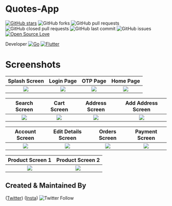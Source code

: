 # Quotes-App
[![GitHub stars](https://img.shields.io/github/stars/HopeQuotes/Quotes-app-?style=social)](https://github.com/HopeQuotes/Quotes-app-) 
![GitHub forks](https://img.shields.io/github/forks/HopeQuotes/Quotes-app-?style=social)
![GitHub pull requests](https://img.shields.io/github/issues-pr/HopeQuotes/Quotes-app-)
![GitHub closed pull requests](https://img.shields.io/github/issues-pr-closed/HopeQuotes/Quotes-app-) 
![GitHub last commit](https://img.shields.io/github/last-commit/HopeQuotes/Quotes-app-)
![GitHub issues](https://img.shields.io/github/issues-raw/HopeQuotes/Quotes-app-) 
[![Open Source Love](https://badges.frapsoft.com/os/v2/open-source.svg?v=103)](https://github.com/HopeQuotes/Quotes-app-)


Developer [![Go](https://img.shields.io/badge/go-%2300ADD8.svg?style=for-the-badge&logo=go&logoColor=white)](https://github.com/javlonrahimov)
[![Flutter](https://img.shields.io/badge/Flutter-%2302569B.svg?style=for-the-badge&logo=Flutter&logoColor=white)](https://github.com/xaldarof)

# Screenshots

|                                                Splash Screen                                                |                                                 Login Page                                                 |                                                 OTP Page                                                 |                                                Home Page                                                |
|:-----------------------------------------------------------------------------------------------------------:|:----------------------------------------------------------------------------------------------------------:|:--------------------------------------------------------------------------------------------------------:|:-------------------------------------------------------------------------------------------------------:|
| ![](https://raw.githubusercontent.com/ashishrawat2911/flutter_commerce/master/screenshot/splash_screen.png) | ![](https://raw.githubusercontent.com/ashishrawat2911/flutter_commerce/master/screenshot/login_screen.png) | ![](https://raw.githubusercontent.com/ashishrawat2911/flutter_commerce/master/screenshot/otp_screen.png) | ![](https://raw.githubusercontent.com/ashishrawat2911/flutter_commerce/master/screenshot/home_page.png) |

|                                                Search Screen                                                |                                                Cart Screen                                                |                                                Address Screen                                                |                                               Add Address Screen                                                |
|:-----------------------------------------------------------------------------------------------------------:|:---------------------------------------------------------------------------------------------------------:|:------------------------------------------------------------------------------------------------------------:|:---------------------------------------------------------------------------------------------------------------:|
| ![](https://raw.githubusercontent.com/ashishrawat2911/flutter_commerce/master/screenshot/search_screen.png) | ![](https://raw.githubusercontent.com/ashishrawat2911/flutter_commerce/master/screenshot/cart_screen.png) | ![](https://raw.githubusercontent.com/ashishrawat2911/flutter_commerce/master/screenshot/address_screen.png) | ![](https://raw.githubusercontent.com/ashishrawat2911/flutter_commerce/master/screenshot/add_address_sceen.png) |

|                                                Account Screen                                                |                                                Edit Details Screen                                                |                                                Orders Screen                                                |                                                Payment Screen                                                |
|:------------------------------------------------------------------------------------------------------------:|:-----------------------------------------------------------------------------------------------------------------:|:-----------------------------------------------------------------------------------------------------------:|:------------------------------------------------------------------------------------------------------------:|
| ![](https://raw.githubusercontent.com/ashishrawat2911/flutter_commerce/master/screenshot/account_screen.png) | ![](https://raw.githubusercontent.com/ashishrawat2911/flutter_commerce/master/screenshot/edit_details_screen.png) | ![](https://raw.githubusercontent.com/ashishrawat2911/flutter_commerce/master/screenshot/orders_screen.png) | ![](https://raw.githubusercontent.com/ashishrawat2911/flutter_commerce/master/screenshot/payment_screen.png) |

|                                              Product Screen 1                                               |                                              Product Screen 2                                               |
|:-----------------------------------------------------------------------------------------------------------:|:-----------------------------------------------------------------------------------------------------------:|
| ![](https://raw.githubusercontent.com/ashishrawat2911/flutter_commerce/master/screenshot/product_page1.png) | ![](https://raw.githubusercontent.com/ashishrawat2911/flutter_commerce/master/screenshot/product_page2.png) |

## Created & Maintained By

([Twitter](https://www.twitter.com/xaldarof))  ([Insta](https://www.instagram.com/xaldarof))
![Twitter Follow](https://img.shields.io/twitter/follow/xaldarof?style=social)

